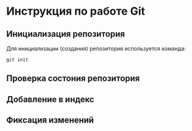 # **Инструкция по работе Git**

## Инициализация репозитория

Для инициализации (создания) репозитория используется команда:

    git init

## Проверка состония репозитория

## Добавление в индекс

## Фиксация изменений